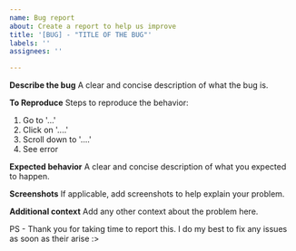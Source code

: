 ```yaml
---
name: Bug report
about: Create a report to help us improve
title: '[BUG] - "TITLE OF THE BUG"'
labels: ''
assignees: ''

---
```


**Describe the bug**
A clear and concise description of what the bug is.

**To Reproduce**
Steps to reproduce the behavior:
1. Go to '...'
2. Click on '....'
3. Scroll down to '....'
4. See error

**Expected behavior**
A clear and concise description of what you expected to happen.

**Screenshots**
If applicable, add screenshots to help explain your problem.

**Additional context**
Add any other context about the problem here.

PS - Thank you for taking time to report this. I do my best to fix any issues as soon as their arise :>
